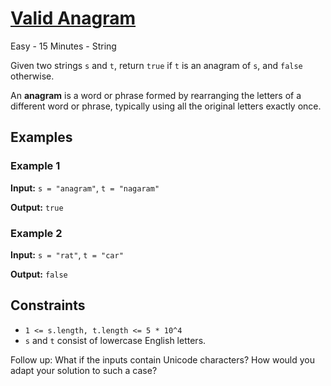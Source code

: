 # [Valid Anagram](https://leetcode.com/problems/valid-anagram/)

Easy - 15 Minutes - String

Given two strings `s` and `t`, return `true` if `t` is an anagram of `s`, and `false` otherwise.

An **anagram** is a word or phrase formed by rearranging the letters of a different word or phrase, typically using all the original letters exactly once.

## Examples

### Example 1

**Input:** `s = "anagram"`, `t = "nagaram"`

**Output:** `true`

### Example 2

**Input:** `s = "rat"`, `t = "car"`

**Output:** `false`

## Constraints

- `1 <= s.length, t.length <= 5 * 10^4`
- `s` and `t` consist of lowercase English letters.

Follow up: What if the inputs contain Unicode characters? How would you adapt your solution to such a case?
